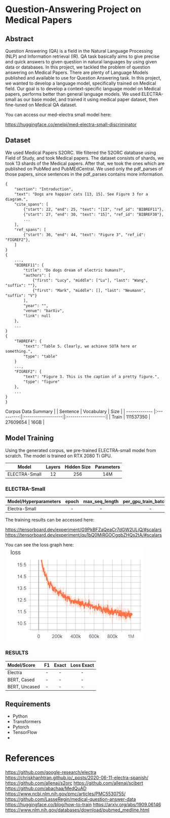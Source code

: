 # Question-Answering Project on Medical Papers

## Abstract
Question Answering (QA) is a field in the Natural Language Processing (NLP) and Information retrieval (IR). QA task basically aims to give precise and quick answers to given question in natural languages by using given data or databases. In this project, we tackled the problem of question answering on Medical Papers. There are plenty of Language Models published and available to use for Question Answering task. In this project, we wanted to develop a language model, specifically trained on Medical field. Our goal is to develop a context-specific language model on Medical papers, performs better than general language models. We used ELECTRA-small as our base model, and trained it using medical paper dataset, then fine-tuned on Medical QA dataset. 

You can access our med-electra small model here:




https://huggingface.co/enelpi/med-electra-small-discriminator


## Dataset
We used Medical Papers S2ORC. We filtered the S2ORC database using Field of Study, and took Medical papers. The dataset consists of shards, we took 13 shards of the Medical papers. After that, we took the ones which are published on PubMed and PubMEdCentral. We used only the pdf_parses of those papers, since sentences in the pdf_parses contains more information.

```json{'paper_id': '1',
{
    "section": "Introduction",
    "text": "Dogs are happier cats [13, 15]. See Figure 3 for a diagram.",
    "cite_spans": [
        {"start": 22, "end": 25, "text": "[13", "ref_id": "BIBREF11"},
        {"start": 27, "end": 30, "text": "15]", "ref_id": "BIBREF30"},
        ...
    ],
    "ref_spans": [
        {"start": 36, "end": 44, "text": "Figure 3", "ref_id": "FIGREF2"},
    ]
}
{
    ...,
    "BIBREF11": {
        "title": "Do dogs dream of electric humans?",
        "authors": [
            {"first": "Lucy", "middle": ["Lu"], "last": "Wang", "suffix": ""}, 
            {"first": "Mark", "middle": [], "last": "Neumann", "suffix": "V"}
        ],
        "year": "", 
        "venue": "barXiv",
        "link": null
    },
    ...
}
{
    "TABREF4": {
        "text": "Table 5. Clearly, we achieve SOTA here or something.",
        "type": "table"
    }
    ...,
    "FIGREF2": {
        "text": "Figure 3. This is the caption of a pretty figure.",
        "type": "figure"
    },
    ...
}
} 
   ```
   
   Corpus Data Summary
|               |  Sentence  |      Vocabulary     |         Size        |
| ------------- |:----------:|:-------------------:|:-------------------:|
|     Train     | 111537350  |       27609654      |        16GB         |



## Model Training
Using the generated corpus, we pre-trained ELECTRA-small model from scratch. The model is trained on RTX 2080 Ti GPU. 

|      Model    |  Layers    |      Hidden Size    |     Parameters      |
| ------------- |:----------:|:-------------------:|:-------------------:|
| ELECTRA-Small |     12     |         256         |        14M          |


### ELECTRA-Small

| Model/Hyperparameters | epoch | max_seq_length | per_gpu_train_batch_size |
|:----------------------|:-----:|:--------------:|:------------------------:|
|     Electra-Small     |    -  |      -         |            -             |        

The training results can be accessed here:

https://tensorboard.dev/experiment/G9PkBFZaQeaCr7dGW2ULjQ/#scalars
https://tensorboard.dev/experiment/qu1bQ0MiRGOCgqbZHQs2tA/#scalars

You can see the loss graph here:
![Loss graph](/images/model_loss.png)


### RESULTS
|   Model/Score   |    F1    |    Exact   |  Loss Exact  |
|:----------------|:--------:|:----------:|:------------:|
| Electra         |     -    |     -      |      -       |   
| BERT, Cased     |     -    |     -      |      -       |
| BERT, Uncased   |     -    |       -    |      -       |

## Requirements
- Python
- Transformers
- Pytorch
- TensorFlow
- 

# References

https://github.com/google-research/electra
https://chriskhanhtran.github.io/_posts/2020-06-11-electra-spanish/
https://github.com/allenai/s2orc
https://github.com/allenai/scibert
https://github.com/abachaa/MedQuAD
https://www.ncbi.nlm.nih.gov/pmc/articles/PMC5530755/
https://github.com/LasseRegin/medical-question-answer-data
https://huggingface.co/blog/how-to-train
https://arxiv.org/abs/1909.06146
https://www.nlm.nih.gov/databases/download/pubmed_medline.html

